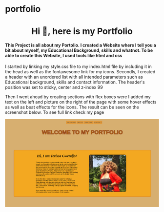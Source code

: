 # portfolio
<h1 align="center">Hi 👋, here is my Portfolio</h1>
<h4 align="left">This Project is all about my Portolio. I created a Website where I tell you a bit about myself, my Educational Background, skills and whatnot. To be able to create this Website, I used tools like html and css</h4>
<p align="left"> 
  I started by linking my style.css file to my index.html file by including it in the head as well as the fontawesome link for my icons. Secondly, I created a header with an unordered list with all intended parameters such as Educational background, skills and contact information. The header's position was set to sticky, center and z-index 99</p>

  <p align="left"> 
  Then I went ahead by creating sections with flex boxes were I added my text on the left and picture on the right of the page with some hover effects as well as beat effects for the icons. The result can be seen on the screenshot below. To see full link check my page</p>

![Screenshot](./pictures/Screenshot.png)
